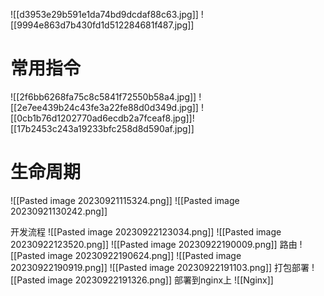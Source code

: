 ![[d3953e29b591e1da74bd9dcdaf88c63.jpg]]
![[9994e863d7b430fd1d512284681f487.jpg]]
# 常用指令
![[2f6bb6268fa75c8c5841f72550b58a4.jpg]]
![[2e7ee439b24c43fe3a22fe88d0d349d.jpg]]
![[0cb1b76d1202770ad6ecdb2a7fceaf8.jpg]]![[17b2453c243a19233bfc258d8d590af.jpg]]

# 生命周期
![[Pasted image 20230921115324.png]]
![[Pasted image 20230921130242.png]]

开发流程
![[Pasted image 20230922123034.png]]
![[Pasted image 20230922123520.png]]
![[Pasted image 20230922190009.png]]
路由
![[Pasted image 20230922190624.png]]
![[Pasted image 20230922190919.png]]
![[Pasted image 20230922191103.png]]
打包部署
![[Pasted image 20230922191326.png]]
部署到nginx上
![[Nginx]]